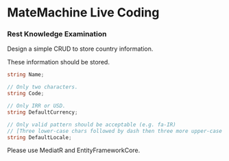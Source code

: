 # MateMachine Live Coding

### Rest Knowledge Examination

Design a simple CRUD to store country information.

These information should be stored.
```csharp
string Name;

// Only two characters.
string Code;

// Only IRR or USD.
string DefaultCurrency;

// Only valid pattern should be acceptable (e.g. fa-IR)
// [Three lower-case chars followed by dash then three more upper-case chars].
string DefaultLocale;
```

Please use MediatR and EntityFrameworkCore.
